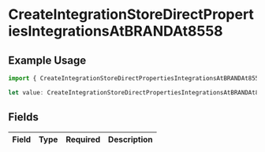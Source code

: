 # CreateIntegrationStoreDirectPropertiesIntegrationsAtBRANDAt8558

## Example Usage

```typescript
import { CreateIntegrationStoreDirectPropertiesIntegrationsAtBRANDAt8558 } from "@vercel/sdk/models/createintegrationstoredirectop.js";

let value: CreateIntegrationStoreDirectPropertiesIntegrationsAtBRANDAt8558 = {};
```

## Fields

| Field       | Type        | Required    | Description |
| ----------- | ----------- | ----------- | ----------- |